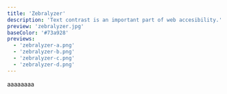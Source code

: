 ```yaml
---
title: 'Zebralyzer'
description: 'Text contrast is an important part of web accesibility.'
preview: 'zebralyzer.jpg'
baseColor: '#73a928'
previews:
  - 'zebralyzer-a.png'
  - 'zebralyzer-b.png'
  - 'zebralyzer-c.png'
  - 'zebralyzer-d.png'
---
```


aaaaaaaa
